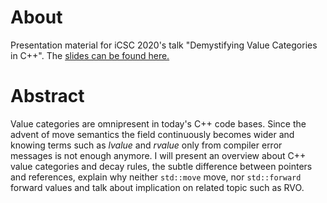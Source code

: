 # About
Presentation material for iCSC 2020's talk "Demystifying Value Categories in C++". The [slides can be found here.](slides.pdf)

# Abstract
Value categories are omnipresent in today's C++ code bases. Since the advent of move semantics the field continuously becomes wider and knowing terms such as *lvalue* and *rvalue* only from compiler error messages is not enough anymore. I will present an overview about C++ value categories and decay rules, the subtle difference between pointers and references, explain why neither `std::move` move, nor `std::forward` forward values and talk about implication on related topic such as RVO.

